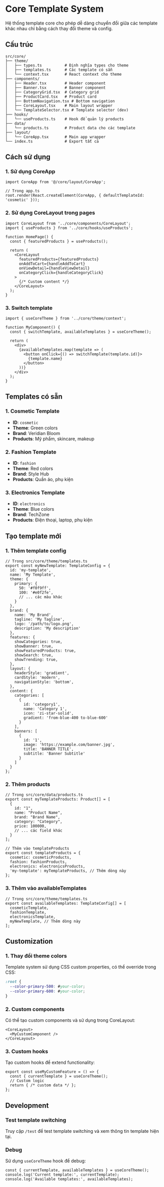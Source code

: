 # Core Template System

Hệ thống template core cho phép dễ dàng chuyển đổi giữa các template khác nhau chỉ bằng cách thay đổi theme và config.

## Cấu trúc

```
src/core/
├── theme/
│   ├── types.ts          # Định nghĩa types cho theme
│   ├── templates.ts      # Các template có sẵn
│   └── context.tsx       # React context cho theme
├── components/
│   ├── Header.tsx        # Header component
│   ├── Banner.tsx        # Banner component
│   ├── CategoryGrid.tsx  # Category grid
│   ├── ProductCard.tsx   # Product card
│   ├── BottomNavigation.tsx # Bottom navigation
│   ├── CoreLayout.tsx    # Main layout wrapper
│   └── TemplateSelector.tsx # Template selector (dev)
├── hooks/
│   └── useProducts.ts    # Hook để quản lý products
├── data/
│   └── products.ts       # Product data cho các template
├── layout/
│   └── CoreApp.tsx       # Main app wrapper
└── index.ts              # Export tất cả
```

## Cách sử dụng

### 1. Sử dụng CoreApp

```tsx
import CoreApp from '@/core/layout/CoreApp';

// Trong app.ts
root.render(React.createElement(CoreApp, { defaultTemplateId: 'cosmetic' }));
```

### 2. Sử dụng CoreLayout trong pages

```tsx
import CoreLayout from '../core/components/CoreLayout';
import { useProducts } from '../core/hooks/useProducts';

function HomePage() {
  const { featuredProducts } = useProducts();

  return (
    <CoreLayout
      featuredProducts={featuredProducts}
      onAddToCart={handleAddToCart}
      onViewDetail={handleViewDetail}
      onCategoryClick={handleCategoryClick}
    >
      {/* Custom content */}
    </CoreLayout>
  );
}
```

### 3. Switch template

```tsx
import { useCoreTheme } from '../core/theme/context';

function MyComponent() {
  const { switchTemplate, availableTemplates } = useCoreTheme();

  return (
    <div>
      {availableTemplates.map(template => (
        <button onClick={() => switchTemplate(template.id)}>
          {template.name}
        </button>
      ))}
    </div>
  );
}
```

## Templates có sẵn

### 1. Cosmetic Template
- **ID**: `cosmetic`
- **Theme**: Green colors
- **Brand**: Veridian Bloom
- **Products**: Mỹ phẩm, skincare, makeup

### 2. Fashion Template
- **ID**: `fashion`
- **Theme**: Red colors
- **Brand**: Style Hub
- **Products**: Quần áo, phụ kiện

### 3. Electronics Template
- **ID**: `electronics`
- **Theme**: Blue colors
- **Brand**: TechZone
- **Products**: Điện thoại, laptop, phụ kiện

## Tạo template mới

### 1. Thêm template config

```tsx
// Trong src/core/theme/templates.ts
export const myNewTemplate: TemplateConfig = {
  id: 'my-template',
  name: 'My Template',
  theme: {
    primary: {
      50: '#f0f9ff',
      100: '#e0f2fe',
      // ... các màu khác
    }
  },
  brand: {
    name: 'My Brand',
    tagline: 'My Tagline',
    logo: '/path/to/logo.png',
    description: 'My description'
  },
  features: {
    showCategories: true,
    showBanner: true,
    showFeaturedProducts: true,
    showSearch: true,
    showTrending: true,
  },
  layout: {
    headerStyle: 'gradient',
    cardStyle: 'modern',
    navigationStyle: 'bottom',
  },
  content: {
    categories: [
      {
        id: 'category1',
        name: 'Category 1',
        icon: 'zi-star-solid',
        gradient: 'from-blue-400 to-blue-600'
      }
    ],
    banners: [
      {
        id: '1',
        image: 'https://example.com/banner.jpg',
        title: 'BANNER TITLE',
        subtitle: 'Banner Subtitle'
      }
    ]
  }
};
```

### 2. Thêm products

```tsx
// Trong src/core/data/products.ts
export const myTemplateProducts: Product[] = [
  {
    id: "1",
    name: "Product Name",
    brand: "Brand Name",
    category: "Category",
    price: 100000,
    // ... các field khác
  }
];

// Thêm vào templateProducts
export const templateProducts = {
  cosmetic: cosmeticProducts,
  fashion: fashionProducts,
  electronics: electronicsProducts,
  'my-template': myTemplateProducts, // Thêm dòng này
};
```

### 3. Thêm vào availableTemplates

```tsx
// Trong src/core/theme/templates.ts
export const availableTemplates: TemplateConfig[] = [
  cosmeticTemplate,
  fashionTemplate,
  electronicsTemplate,
  myNewTemplate, // Thêm dòng này
];
```

## Customization

### 1. Thay đổi theme colors

Template system sử dụng CSS custom properties, có thể override trong CSS:

```css
:root {
  --color-primary-500: #your-color;
  --color-primary-600: #your-color;
}
```

### 2. Custom components

Có thể tạo custom components và sử dụng trong CoreLayout:

```tsx
<CoreLayout>
  <MyCustomComponent />
</CoreLayout>
```

### 3. Custom hooks

Tạo custom hooks để extend functionality:

```tsx
export const useMyCustomFeature = () => {
  const { currentTemplate } = useCoreTheme();
  // Custom logic
  return { /* custom data */ };
};
```

## Development

### Test template switching

Truy cập `/test` để test template switching và xem thông tin template hiện tại.

### Debug

Sử dụng `useCoreTheme` hook để debug:

```tsx
const { currentTemplate, availableTemplates } = useCoreTheme();
console.log('Current template:', currentTemplate);
console.log('Available templates:', availableTemplates);
```
